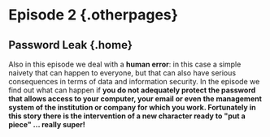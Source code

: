 ---
---

# Episode 2 {.otherpages}
## Password Leak {.home}

Also in this episode we deal with a <b>human error</b>: in this case a simple naivety that can happen to everyone, but that can also have serious consequences in terms of data and information security. In the episode we find out what can happen if <b>you do not adequately protect the password that allows access to your computer, your email or even the management system of the institution or company for which you work. Fortunately in this story there is the intervention of a new character ready to "put a piece" ... really super!</b>
